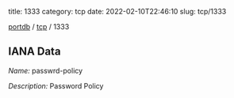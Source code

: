 title: 1333
category: tcp
date: 2022-02-10T22:46:10
slug: tcp/1333

[portdb](/) / [tcp](/category/tcp.html) / 1333


## IANA Data

_Name:_ passwrd-policy

_Description:_ Password Policy

